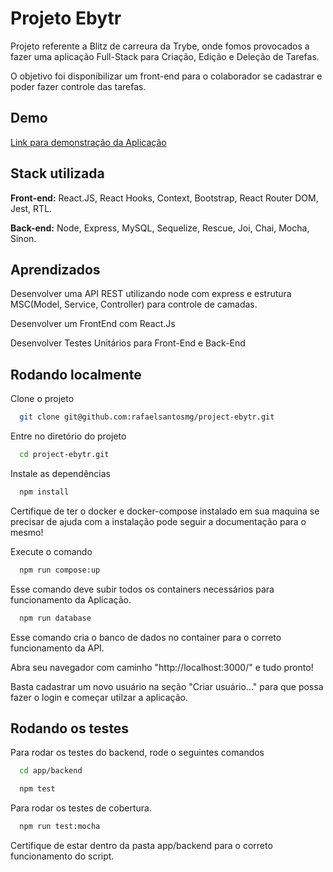 
# Projeto Ebytr

Projeto referente a Blitz de carreura da Trybe, onde fomos provocados a fazer uma aplicação Full-Stack para Criação, Edição e Deleção de Tarefas.

O objetivo foi disponibilizar um front-end para o colaborador se cadastrar e poder fazer controle das tarefas.
## Demo

[Link para demonstração da Aplicação](https://drive.google.com/file/d/1hCBdHdOj3w3T7vhaO-JigLeWxcHgmgPw/view?usp=sharing)


## Stack utilizada

**Front-end:** React.JS, React Hooks, Context, Bootstrap, React Router DOM, Jest, RTL.

**Back-end:** Node, Express, MySQL, Sequelize, Rescue, Joi, Chai, Mocha, Sinon.


## Aprendizados

Desenvolver uma API REST utilizando node com express e estrutura MSC(Model, Service, Controller) para controle de camadas.

Desenvolver um FrontEnd com React.Js

Desenvolver Testes Unitários para Front-End e Back-End
## Rodando localmente

Clone o projeto

```bash
  git clone git@github.com:rafaelsantosmg/project-ebytr.git
```

Entre no diretório do projeto

```bash
  cd project-ebytr.git
```

Instale as dependências

```bash
  npm install
```

Certifique de ter o docker e docker-compose instalado em sua maquina se precisar de ajuda com a instalação pode seguir a documentação para o mesmo!

Execute o comando

```bash
  npm run compose:up
```

Esse comando deve subir todos os containers necessários para funcionamento da Aplicação.

```bash
  npm run database
```

Esse comando cria o banco de dados no container para o correto funcionamento da API.

Abra seu navegador com caminho "http://localhost:3000/" e tudo pronto!

Basta cadastrar um novo usuário na seção "Criar usuário..." para que possa fazer o login e começar utilzar a aplicação.
## Rodando os testes

Para rodar os testes do backend, rode o seguintes comandos

```bash
  cd app/backend
```

```bash
  npm test
```

Para rodar os testes de cobertura.

```bash
  npm run test:mocha
```

Certifique de estar dentro da pasta app/backend para o correto funcionamento do script.